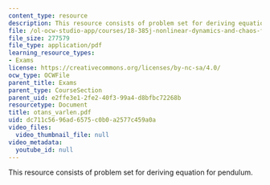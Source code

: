 ```yaml
---
content_type: resource
description: This resource consists of problem set for deriving equation for pendulum.
file: /ol-ocw-studio-app/courses/18-385j-nonlinear-dynamics-and-chaos-fall-2004/dc711c5696ad6575c0b0a2577c459a0a_otans_varlen.pdf
file_size: 277579
file_type: application/pdf
learning_resource_types:
- Exams
license: https://creativecommons.org/licenses/by-nc-sa/4.0/
ocw_type: OCWFile
parent_title: Exams
parent_type: CourseSection
parent_uid: e2ffe3e1-2fe2-40f3-99a4-d8bfbc72268b
resourcetype: Document
title: otans_varlen.pdf
uid: dc711c56-96ad-6575-c0b0-a2577c459a0a
video_files:
  video_thumbnail_file: null
video_metadata:
  youtube_id: null
---
```

This resource consists of problem set for deriving equation for pendulum.